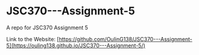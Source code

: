 # JSC370---Assignment-5
A repo for JSC370 Assignment 5

Link to the Website: [https://github.com/OulinG138/JSC370---Assignment-5](https://ouling138.github.io/JSC370---Assignment-5/)
